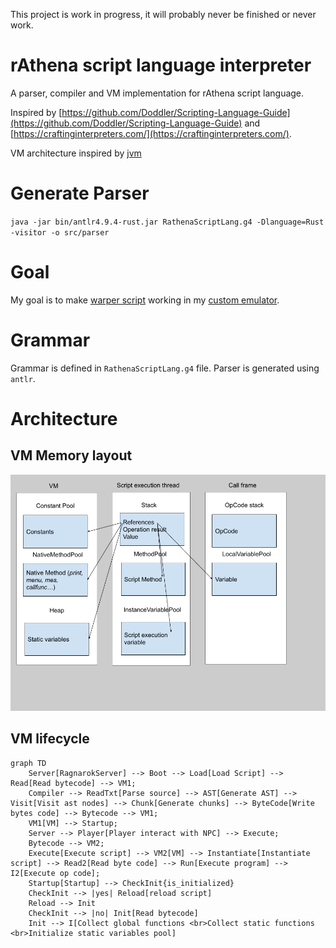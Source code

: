 This project is work in progress, it will probably never be finished or never work.

# rAthena script language interpreter
A parser, compiler and VM implementation for rAthena script language.

Inspired by [https://github.com/Doddler/Scripting-Language-Guide](https://github.com/Doddler/Scripting-Language-Guide) and [https://craftinginterpreters.com/](https://craftinginterpreters.com/).

VM architecture inspired by [jvm](https://docs.oracle.com/javase/specs/jvms/se11/html/index.html)

# Generate Parser
`java -jar bin/antlr4.9.4-rust.jar RathenaScriptLang.g4 -Dlanguage=Rust -visitor -o src/parser`

# Goal
My goal is to make [warper script](https://github.com/rathena/rathena/blob/master/npc/custom/warper.txt) working in my [custom emulator](https://github.com/nmeylan/rust-ro).

# Grammar
Grammar is defined in `RathenaScriptLang.g4` file. Parser is generated using `antlr`.

# Architecture
## VM Memory layout
![](doc/vm%20architecture.png)

## VM lifecycle
```mermaid
graph TD
    Server[RagnarokServer] --> Boot --> Load[Load Script] --> Read[Read bytecode] --> VM1;
    Compiler --> ReadTxt[Parse source] --> AST[Generate AST] --> Visit[Visit ast nodes] --> Chunk[Generate chunks] --> ByteCode[Write bytes code] --> Bytecode --> VM1;
    VM1[VM] --> Startup;
    Server --> Player[Player interact with NPC] --> Execute;
    Bytecode --> VM2;
    Execute[Execute script] --> VM2[VM] --> Instantiate[Instantiate script] --> Read2[Read byte code] --> Run[Execute program] --> I2[Execute op code];
    Startup[Startup] --> CheckInit{is_initialized}
    CheckInit --> |yes| Reload[reload script]
    Reload --> Init
    CheckInit --> |no| Init[Read bytecode]
    Init --> I[Collect global functions <br>Collect static functions <br>Initialize static variables pool]


```
